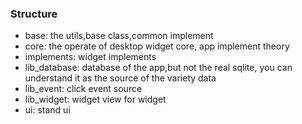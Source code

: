 ### Structure
 - base: the utils,base class,common implement
 - core: the operate of desktop widget core, app implement theory
 - implements: widget implements
 - lib_database: database of the app,but not the real sqlite, you can understand it as the source of the variety data 
 - lib_event: click event source
 - lib_widget: widget view for widget
 - ui: stand ui